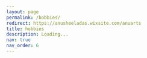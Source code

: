 ```yaml
---
layout: page
permalink: /hobbies/
redirect: https://anusheeladas.wixsite.com/anuarts
title: hobbies
description: Loading...
nav: true
nav_order: 6
---
```


<!-- _pages/publications.md -->

<!-- Bibsearch Feature -->
